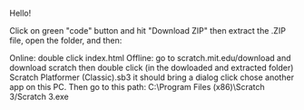 Hello!

Click on green "code" button and hit "Download ZIP" then extract the .ZIP file, open the folder, and then:

Online:
  double click index.html
Offline:
  go to scratch.mit.edu/download and download scratch then double click (in the dowloaded and extracted folder) Scratch Platformer (Classic).sb3 it should bring a dialog click chose another app on this PC. Then go to this path:
    C:\Program Files (x86)\Scratch 3/Scratch 3.exe
